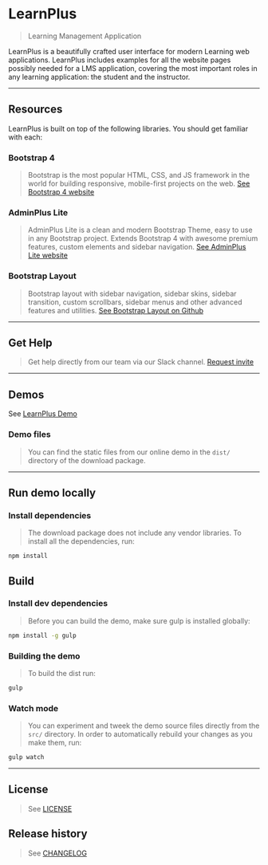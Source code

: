 # LearnPlus
> Learning Management Application

LearnPlus is a beautifully crafted user interface for modern Learning web applications. LearnPlus includes examples for all the website pages possibly needed for a LMS application, covering the most important roles in any learning application: the student and the instructor.

---

## Resources
LearnPlus is built on top of the following libraries. You should get familiar with each:

### Bootstrap 4
> Bootstrap is the most popular HTML, CSS, and JS framework in the world for building responsive, mobile-first projects on the web. [See Bootstrap 4 website](http://v4-alpha.getbootstrap.com)

### AdminPlus Lite
> AdminPlus Lite is a clean and modern Bootstrap Theme, easy to use in any Bootstrap project. Extends Bootstrap 4 with awesome premium features, custom elements and sidebar navigation. [See AdminPlus Lite website](http://adminplus.themekit.io)

### Bootstrap Layout
> Bootstrap layout with sidebar navigation, sidebar skins, sidebar transition, custom scrollbars, sidebar menus and other advanced features and utilities. [See Bootstrap Layout on Github](https://github.com/themekit/bootstrap-layout)

---

## Get Help
> Get help directly from our team via our Slack channel. [Request invite](http://themekit-slack-invite.stamplayapp.com/)

---

## Demos
See [LearnPlus Demo](http://choose.learnplus.themekit.io)

### Demo files
> You can find the static files from our online demo in the `dist/` directory of the download package.

---

## Run demo locally
### Install dependencies

> The download package does not include any vendor libraries. To install all the dependencies, run: 

```bash
npm install
```

## Build

### Install dev dependencies
> Before you can build the demo, make sure gulp is installed globally:

```bash
npm install -g gulp
```

### Building the demo
> To build the dist run:

```bash
gulp
```

### Watch mode
> You can experiment and tweek the demo source files directly from the `src/` directory. In order to automatically rebuild your changes as you make them, run:

```bash
gulp watch
```

---

## License
> See [LICENSE](docs/src/markdown/license.md)

## Release history
> See [CHANGELOG](docs/src/markdown/changelog.md)